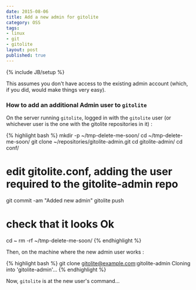 ```yaml
---
date: 2015-08-06
title: Add a new admin for gitolite
category: OSS
tags:
- linux
- git
- gitolite
layout: post
published: true
---
```

{% include JB/setup %}

This assumes you don't have access to the existing admin account
(which, if you did, would make things very easy).

### How to add an additional Admin user to ```gitolite```

On the server running ```gitolite```, logged in with the  ```gitolite``` user
(or whichever user is the one with the gitolite repositories in it) :

{% highlight bash %}
mkdir -p ~/tmp-delete-me-soon/
cd ~/tmp-delete-me-soon/
git clone ~/repositories/gitolite-admin.git
cd gitolite-admin/
cd conf/
# edit gitolite.conf, adding the user required to the gitolite-admin repo
git commit -am "Added new admin"
gitolite push
# check that it looks Ok
cd ~
rm -rf ~/tmp-delete-me-soon/
{% endhighlight %}

Then, on the machine where the new admin user works :

{% highlight bash %}
git clone gitolite@example.com:gitolite-admin
Cloning into 'gitolite-admin'...
{% endhighlight %}

Now, ```gitolite``` is at the new user's command...

